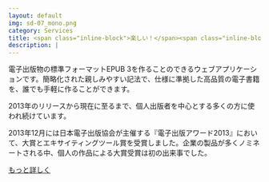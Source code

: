 ```yaml
---
layout: default
img: sd-07_mono.png
category: Services
title: <span class="inline-block">楽しい！</span><span class="inline-block">かんたん！</span><span class="inline-block">高品質！</span><br><small class="font-sans"><span class="inline-block">でんでん</span><span class="inline-block">コンバーター</span></small>
description: |
---
```


<p class="font-serif">電子出版物の標準フォーマット<span class="inline-block">EPUB 3</span>を作ることのできるウェブアプリケーションです。簡略化された親しみやすい記法で、仕様に準拠した高品質の電子書籍を、誰でも手軽に作ることができます。</p>

<p class="font-serif">2013年のリリースから現在に至るまで、個人出版者を中心とする多くの方に使われ続けています。</p>

<p class="font-serif">2013年12月には日本電子出版協会が主催する『電子出版アワード2013』において、大賞とエキサイティングツール賞を受賞しました。企業の製品が多くノミネートされる中、個人の作品による大賞受賞は初の出来事でした。</p>

<p class="text-center m-t-md m-b-lg"><a class="btn btn-secondary btn-lg" href="http://conv.denshochan.com/">もっと詳しく</a></p>
